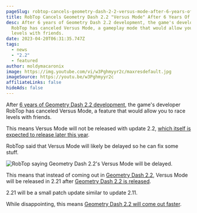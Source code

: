 ```yaml
---
pageSlug: robtop-cancels-geometry-dash-2-2-versus-mode-after-6-years-of-development
title: RobTop Cancels Geometry Dash 2.2 "Versus Mode" After 6 Years Of Development
desc: After 6 years of Geometry Dash 2.2 development, the game's developer
  RobTop has canceled Versus Mode, a gameplay mode that would allow you to race
  levels with friends.
date: 2023-04-20T06:31:35.747Z
tags:
  - news
  - "2.2"
  - featured
author: moldymacaronix
image: https://img.youtube.com/vi/w3Pghmyyr2c/maxresdefault.jpg
imageSource: https://youtu.be/w3Pghmyyr2c
affiliateLinks: false
hideAds: false
---
```

After [6 years of Geometry Dash 2.2 development](posts/geometry-dash-2-2-wait-turns-6-years-old/), the game's developer RobTop has canceled Versus Mode, a feature that would allow you to race levels with friends.

This means Versus Mode will not be released with update 2.2, [which itself is expected to release later this year](/posts/geometry-dash-2-2-release-date-confirmed-2023/).

RobTop said that Versus Mode will likely be delayed so he can fix some stuff.

![RobTop saying Geometry Dash 2.2's Versus Mode will be delayed.](https://pbs.twimg.com/media/FuHC-6kaAAAEMus?format=png&name=900x900)

This means that instead of coming out in [Geometry Dash 2.2](/categories/2.2/), Versus Mode will be released in 2.21 after [Geometry Dash 2.2 is released](/posts/geometry-dash-2-2-release-date-news-everything-we-know-about-when-2-2-will-come-out/).

2.21 will be a small patch update similar to update 2.11.

While disappointing, this means [Geometry Dash 2.2 will come out faster](/posts/why-is-2-2-taking-so-long/).